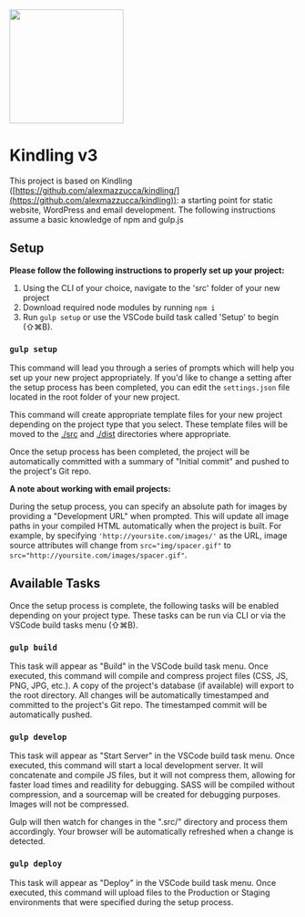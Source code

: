 <img src="https://user-images.githubusercontent.com/333020/69454644-a2dbdd80-0d34-11ea-8463-2c6b3337e277.png" width="200" height="200">

# Kindling v3

This project is based on Kindling ([https://github.com/alexmazzucca/kindling/](https://github.com/alexmazzucca/kindling)): a starting point for static website, WordPress and email development. The following instructions assume a basic knowledge of npm and gulp.js
  
## Setup

**Please follow the following instructions to properly set up your project:**

  1. Using the CLI of your choice, navigate to the 'src' folder of your new project
  2. Download required node modules by running `npm i`
  3. Run `gulp setup` or use the VSCode build task called 'Setup' to begin (⇧⌘B).

### `gulp setup`

This command will lead you through a series of prompts which will help you set up your new project appropriately. If you'd like to change a setting after the setup process has been completed, you can edit the `settings.json` file located in the root folder of your new project.

This command will create appropriate template files for your new project depending on the project type that you select. These template files will be moved to the [./src](/src) and [./dist](/dist) directories where appropriate.

Once the setup process has been completed, the project will be automatically committed with a summary of "Initial commit" and pushed to the project's Git repo.

**A note about working with email projects:**

During the setup process, you can specify an absolute path for images by providing a "Development URL" when prompted. This will update all image paths in your compiled HTML automatically when the project is built. For example, by specifying `'http://yoursite.com/images/'` as the URL, image source attributes will change from `src="img/spacer.gif"` to `src="http://yoursite.com/images/spacer.gif"`.
  
## Available Tasks

Once the setup process is complete, the following tasks will be enabled depending on your project type. These tasks can be run via CLI or via the VSCode build tasks menu (⇧⌘B).

### `gulp build`

This task will appear as "Build" in the VSCode build task menu. Once executed, this command will compile and compress project files (CSS, JS, PNG, JPG, etc.). A copy of the project's database (if available) will export to the root directory. All changes will be automatically timestamped and committed to the project's Git repo. The timestamped commit will be automatically pushed.

### `gulp develop`

This task will appear as "Start Server" in the VSCode build task menu. Once executed, this command will start a local development server. It will concatenate and compile JS files, but it will not compress them, allowing for faster load times and readility for debugging. SASS will be compiled without compression, and a sourcemap will be created for debugging purposes. Images will not be compressed.

Gulp will then watch for changes in the ".src/" directory and process them accordingly. Your browser will be automatically refreshed when a change is detected.

### `gulp deploy`

This task will appear as "Deploy" in the VSCode build task menu. Once executed, this command will upload files to the Production or Staging environments that were specified during the setup process.
